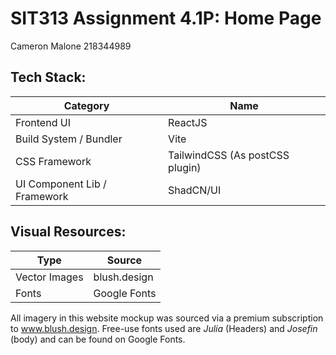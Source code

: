 # SIT313 Assignment 4.1P: Home Page

Cameron Malone 218344989

## Tech Stack:

| Category                     | Name                            |
| ---------------------------- | ------------------------------- |
| Frontend UI                  | ReactJS                         |
| Build System / Bundler       | Vite                            |
| CSS Framework                | TailwindCSS (As postCSS plugin) |
| UI Component Lib / Framework | ShadCN/UI                       |

## Visual Resources:

| Type          | Source       |
| ------------- | ------------ |
| Vector Images | blush.design |
| Fonts         | Google Fonts |

All imagery in this website mockup was sourced via a premium subscription to www.blush.design.
Free-use fonts used are _Julia_ (Headers) and _Josefin_ (body) and can be found on Google Fonts.
